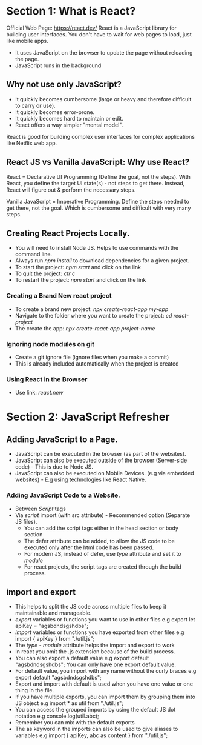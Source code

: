 # Section 1: What is React?

Official Web Page: https://react.dev/
React is a JavaScript library for building user interfaces.
You don't have to wait for web pages to load, just like mobile apps.

-   It uses JavaScript on the browser to update the page without reloading the page.
-   JavaScript runs in the background

## Why not use only JavaScript?

-   It quickly becomes cumbersome (large or heavy and therefore difficult to carry or use).
-   It quickly becomes error-prone.
-   It quickly becomes hard to maintain or edit.
-   React offers a way simpler "mental model".

React is good for building complex user interfaces for complex applications like Netflix web app.

## React JS vs Vanilla JavaScript: Why use React?

React = Declarative UI Programming (Define the goal, not the steps).
With React, you define the target UI state(s) - not steps to get there.
Instead, React will figure out & perform the necessary steps.

Vanilla JavaScript = Imperative Programming.
Define the steps needed to get there, not the goal.
Which is cumbersome and difficult with very many steps.

## Creating React Projects Locally.

-   You will need to install Node JS. Helps to use commands with the command line.
-   Always run _npm install_ to download dependencies for a given project.
-   To start the project: _npm start_ and click on the link
-   To quit the project: _ctr c_
-   To restart the project: _npm start_ and click on the link

### Creating a Brand New react project

-   To create a brand new project: _npx create-react-app my-app_
-   Navigate to the folder where you want to create the project: _cd react-project_
-   The create the app: _npx create-react-app project-name_

### Ignoring node modules on git

-   Create a git ignore file (ignore files when you make a commit)
-   This is already included automatically when the project is created

### Using React in the Browser

-   Use link: _react.new_

# Section 2: JavaScript Refresher

## Adding JavaScript to a Page.

-   JavaScript can be executed in the browser (as part of the websites).
-   JavaScript can also be executed outside of the browser (Server-side code) - This is due to Node JS.
-   JavaScript can also be executed on Mobile Devices. (e.g via embedded websites) - E.g using technologies like React Native.

### Adding JavaScript Code to a Website.

-   Between _Script_ tags
-   Via _script_ import (with src attribute) - Recommended option (Separate JS files).
    -   You can add the script tags either in the head section or body section
    -   The defer attribute can be added, to allow the JS code to be executed only after the html code has been passed.
    -   For modern JS, instead of defer, use _type_ attribute and set it to _module_
    -   For react projects, the script tags are created through the build process.

## import and export

-   This helps to split the JS code across multiple files to keep it maintainable and manageable.
-   _export_ variables or functions you want to use in other files e.g export let apiKey = "agsbdndsgshdbs";
-   _import_ variables or functions you have exported from other files e.g import { apiKey } from "./util.js";
-   The _type - module_ attribute helps the import and export to work
-   In react you omit the .js extension because of the build process.
-   You can also export a default value e.g export default "agsbdndsgshdbs"; You can only have one export default value.
-   For default value, you import with any name without the curly braces e.g export default "agsbdndsgshdbs";
-   Export and import with default is used when you have one value or one thing in the file.
-   If you have multiple exports, you can import them by grouping them into JS object e.g import \* as util from "./util.js";
-   You can access the grouped imports by using the default JS dot notation e.g console.log(util.abc);
-   Remember you can mix with the default exports
-   The as keyword in the imports can also be used to give aliases to variables e.g import { apiKey, abc as content } from "./util.js";
